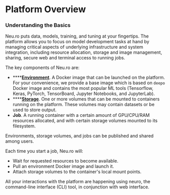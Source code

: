 # Platform Overview

### Understanding the Basics

Neu.ro puts data, models, training, and tuning at your fingertips. The platform allows you to focus on model development tasks at hand by managing critical aspects of underlying infrastructure and system integration, including resource allocation, storage and image management, sharing, secure web and terminal access to running jobs.

The key components of Neu.ro are:

* \*\*\*\*[**Environment**](environments-docker-images.md). A Docker image that can be launched on the platform. For your convenience, we provide a base image which is based on `deepo` Docker image and contains the most popular ML tools \(Tensorflow, Keras, PyTorch, TensorBoard, Jupyter Notebooks, and JupyterLab\).
* \*\*\*\*[**Storage**](storage.md). One or more volumes that can be mounted to containers running on the platform. These volumes may contain datasets or be used to store output.
* **Job**. A running container with a certain amount of GPU/CPU/RAM resources allocated, and with certain storage volumes mounted to its filesystem.

Environments, storage volumes, and jobs can be published and shared among users.

Each time you start a job, Neu.ro will:

* Wait for requested resources to become available.
* Pull an environment Docker image and launch it.
* Attach storage volumes to the container's local mount points.

All your interactions with the platform are happening using neuro, the command-line interface \(CLI\) tool, in conjunction with web interface.

